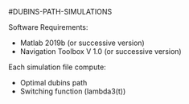 #DUBINS-PATH-SIMULATIONS

Software Requirements:
- Matlab 2019b (or successive version)
- Navigation Toolbox V 1.0 (or successive version)

Each simulation file compute:
- Optimal dubins path
- Switching function (lambda3(t))
